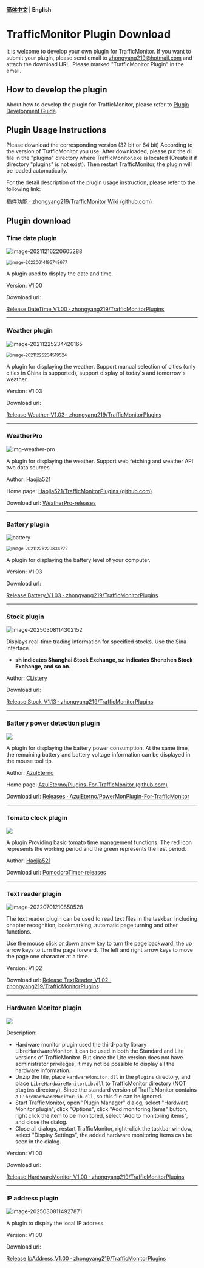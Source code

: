 **[简体中文](plugin_download.md) | English**

# TrafficMonitor Plugin Download

It is welcome to develop your own plugin for TrafficMonitor. If you want to submit your plugin, please send email to zhongyang219@hotmail.com and attach the download URL. Please marked "TrafficMonitor Plugin" in the email.

## How to develop the plugin

About how to develop the plugin for TrafficMonitor, please refer to [Plugin Development Guide](https://github.com/zhongyang219/TrafficMonitor/wiki/Plugin-Development-Guide).

## Plugin Usage Instructions

Please download the corresponding version (32 bit or 64 bit)  According to the version of TrafficMonitor you use. After downloaded, please put the dll file in the "plugins" directory where TrafficMonitor.exe is located (Create it if directory "plugins" is not exist). Then restart TrafficMonitor, the plugin will be loaded automatically. 

For the detail description of the plugin usage instruction, please refer to the following link:

[插件功能 · zhongyang219/TrafficMonitor Wiki (github.com)](https://github.com/zhongyang219/TrafficMonitor/wiki/插件功能)

## Plugin download

### Time date plugin

![image-20211216220605288](images/image-20211216220605288.png)

<img src="images/image-20220614195748677.png" alt="image-20220614195748677" style="zoom:80%;" />

A plugin used to display the date and time.

Version: V1.00

Download url: 

[Release DateTime_V1.00 · zhongyang219/TrafficMonitorPlugins](https://github.com/zhongyang219/TrafficMonitorPlugins/releases/tag/DateTime_V1.00)

---

### Weather plugin

![image-20211225234420165](images/image-20211225234420165.png)

<img src="images/image-20211225234519524.png" alt="image-20211225234519524" style="zoom:80%;" />

A plugin for displaying the weather. Support manual selection of cities (only cities in China is supported), support display of today's and tomorrow's weather.

Version: V1.03

Download url: 

[Release Weather_V1.03 · zhongyang219/TrafficMonitorPlugins](https://github.com/zhongyang219/TrafficMonitorPlugins/releases/tag/Weather_V1.03)

---

### WeatherPro

![img-weather-pro](images/img-weather-pro.png)

A plugin for displaying the weather. Support web fetching and weather API two data sources.

Author: [Haojia521](https://github.com/Haojia521)

Home page: [Haojia521/TrafficMonitorPlugins (github.com)](https://github.com/Haojia521/TrafficMonitorPlugins)

Download url: [WeatherPro-releases](https://github.com/Haojia521/TrafficMonitorPlugins/releases)

---

### Battery plugin

![battery](images/battery.png)

<img src="images/image-20211226220834772.png" alt="image-20211226220834772" style="zoom:80%;" />

A plugin for displaying the battery level of your computer.

Version: V1.03

Download url:

[Release Battery_V1.03 · zhongyang219/TrafficMonitorPlugins](https://github.com/zhongyang219/TrafficMonitorPlugins/releases/tag/Battery_V1.03)

---

### Stock plugin

![image-20250308114302152](images/image-20250308114302152.png)

Displays real-time trading information for specified stocks. Use the Sina interface.

- **sh indicates Shanghai Stock Exchange, sz indicates Shenzhen Stock Exchange, and so on.**

Author: [CListery](https://github.com/CListery)

Download url: 

[Release Stock_V1.13 · zhongyang219/TrafficMonitorPlugins](https://github.com/zhongyang219/TrafficMonitorPlugins/releases/tag/Stock_V1.13)

---

### Battery power detection plugin

![](images/155976271-b3e58b7a-d3ec-442d-8107-c0c69a2d7610.png)

A plugin for displaying the battery power consumption. At the same time, the remaining battery and battery voltage information can be displayed in the mouse tool tip.

Author: [AzulEterno](https://github.com/AzulEterno)

Home page: [AzulEterno/Plugins-For-TrafficMonitor (github.com)](https://github.com/AzulEterno/Plugins-For-TrafficMonitor)

Download url: [Releases · AzulEterno/PowerMonPlugin-For-TrafficMonitor](https://github.com/AzulEterno/PowerMonPlugin-For-TrafficMonitor/releases)

---

### Tomato clock plugin

![](images/img-pomodoro-timer.png)

A plugin Providing basic tomato time management functions. The red icon represents the working period and the green represents the rest period.

Author: [Haojia521](https://github.com/Haojia521)

Download url: [PomodoroTimer-releases](https://github.com/Haojia521/TrafficMonitorPlugins/releases)

---

### Text reader plugin

![image-20220701210850528](images/image-20220701210850528.png)

The text reader plugin can be used to read text files in the taskbar. Including chapter recognition, bookmarking, automatic page turning and other functions.

Use the mouse click or down arrow key to turn the page backward, the up arrow keys to turn the page forward. The left and right arrow keys to move the page one character at a time.

Version: V1.02

Download url: [Release TextReader_V1.02 · zhongyang219/TrafficMonitorPlugins](https://github.com/zhongyang219/TrafficMonitorPlugins/releases/tag/TextReader_V1.02)

---

### Hardware Monitor plugin

![](images/420555677-53bd3ac9-1c55-4212-aa68-1fe5711e9fbc.png)

Description:

- Hardware monitor plugin used the third-party library LibreHardwareMonitor. It can be used in both the Standard and Lite versions of TrafficMonitor. But since the Lite version does not have administrator privileges, it may not be possible to display all the hardware information.
- Unzip the file, place `HardwareMonitor.dll` in the `plugins` directory, and place `LibreHardwareMonitorLib.dll` to TrafficMonitor directory (NOT `plugins` directory). Since the standard version of TrafficMonitor contains a `LibreHardwareMonitorLib.dll`, so this file can be ignored.
- Start TrafficMonitor, open "Plugin Manager" dialog, select "Hardware Monitor plugin", click "Options", click "Add monitoring Items" button, right click the item to be monitored, select "Add to monitoring items", and close the dialog.
- Close all dialogs, restart TrafficMonitor, right-click the taskbar window, select "Display Settings", the added hardware monitoring items can be seen in the dialog.

Version: V1.00

Download url:

[Release HardwareMonitor_V1.00 · zhongyang219/TrafficMonitorPlugins](https://github.com/zhongyang219/TrafficMonitorPlugins/releases/tag/HardwareMonitor_V1.00)

---

### IP address plugin

![image-20250308114927871](images/image-20250308114927871.png)

A plugin to display the local IP address.

Version: V1.00

Download url:

[Release IpAddress_V1.00 · zhongyang219/TrafficMonitorPlugins](https://github.com/zhongyang219/TrafficMonitorPlugins/releases/tag/IpAddress_V1.00)

